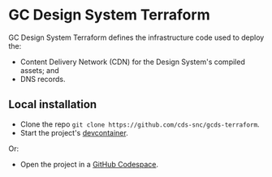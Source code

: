 # GC Design System Terraform
GC Design System Terraform defines the infrastructure code used to deploy the:
- Content Delivery Network (CDN) for the Design System's compiled assets; and
- DNS records.

## Local installation
- Clone the repo `git clone https://github.com/cds-snc/gcds-terraform`.
- Start the project's [devcontainer](https://code.visualstudio.com/docs/devcontainers/tutorial).

Or:

- Open the project in a [GitHub Codespace](https://docs.github.com/en/codespaces/overview).